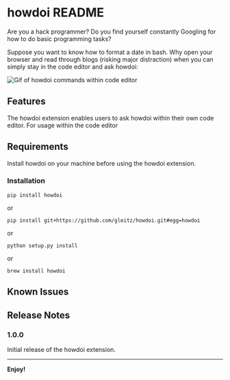 # howdoi README

Are you a hack programmer? Do you find yourself constantly Googling for how to do basic programming tasks?

Suppose you want to know how to format a date in bash. Why open your browser and read through blogs (risking major distraction) when you can simply stay in the code editor and ask howdoi:

![Gif of howdoi commands within code editor](http://g.recordit.co/3795DyyMm1.gif)

## Features

The howdoi extension enables users to ask howdoi within their own code editor. For usage within the code editor 

## Requirements

Install howdoi on your machine before using the howdoi extension.

### Installation



    pip install howdoi

or


    pip install git+https://github.com/gleitz/howdoi.git#egg=howdoi

or


    python setup.py install
    
or


    brew install howdoi


## Known Issues


## Release Notes


### 1.0.0

Initial release of the howdoi extension.


-----------------------------------------------------------------------------------------------------------

**Enjoy!**
